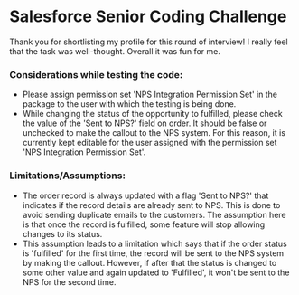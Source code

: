 # Salesforce Senior Coding Challenge

Thank you for shortlisting my profile for this round of interview! I really feel that the task was well-thought. Overall it was fun for me.

### Considerations while testing the code:

* Please assign permission set 'NPS Integration Permission Set' in the package to the user with which the testing is being done.
* While changing the status of the opportunity to fulfilled, please check the value of the 'Sent to NPS?' field on order. It should be false or unchecked to make the callout to the NPS system. For this reason, it is currently kept editable for the user assigned with the permission set 'NPS Integration Permission Set'. 

### Limitations/Assumptions:

* The order record is always updated with a flag 'Sent to NPS?' that indicates if the record details are already sent to NPS. This is done to avoid sending duplicate emails to the customers. The assumption here is that once the record is fulfilled, some feature will stop allowing changes to its status. 
* This assumption leads to a limitation which says that if the order status is 'fulfilled' for the first time, the record will be sent to the NPS system by making the callout. However, if after that the status is changed to some other value and again updated to 'Fulfilled', it won't be sent to the NPS for the second time. 


